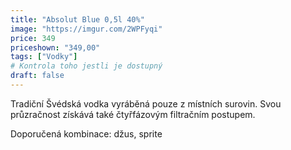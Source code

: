 ```yaml
---
title: "Absolut Blue 0,5l 40%"
image: "https://imgur.com/2WPFyqi"
price: 349
priceshown: "349,00"
tags: ["Vodky"]
# Kontrola toho jestli je dostupný
draft: false
---
```


Tradiční Švédská vodka vyráběná pouze z místních surovin. Svou průzračnost získává také čtyřfázovým filtračním postupem.

Doporučená kombinace: džus, sprite

